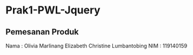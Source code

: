 # Prak1-PWL-Jquery

## Pemesanan Produk
Nama : Olivia Marlinang Elizabeth Christine Lumbantobing
NIM  : 119140159
